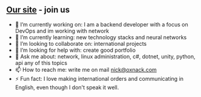 ## [Our site](oxnack.com) - join us

- 🔭 I’m currently working on: I am a backend developer with a focus on DevOps and im working with network
- 🌱 I’m currently learning: new technology stacks and neural networks
- 👯 I’m looking to collaborate on: international projects
- 🤔 I’m looking for help with: create good portfolio
- 💬 Ask me about: network, linux administration, c#, dotnet, unity, python, api any of this topics
- 📫 How to reach me: write me on mail nick@oxnack.com
- ⚡ Fun fact: I love making international orders and communicating in English, even though I don't speak it well.

